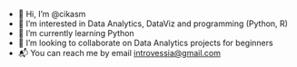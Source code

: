 - 👋 Hi, I’m @cikasm
- 👀 I’m interested in Data Analytics, DataViz and programming (Python, R)
- 🌱 I’m currently learning Python
- 💞️ I’m looking to collaborate on Data Analytics projects for beginners
- 📬 You can reach me by email introvessia@gmail.com

<!---
cikasm/cikasm is a ✨ special ✨ repository because its `README.md` (this file) appears on your GitHub profile.
You can click the Preview link to take a look at your changes.
--->
